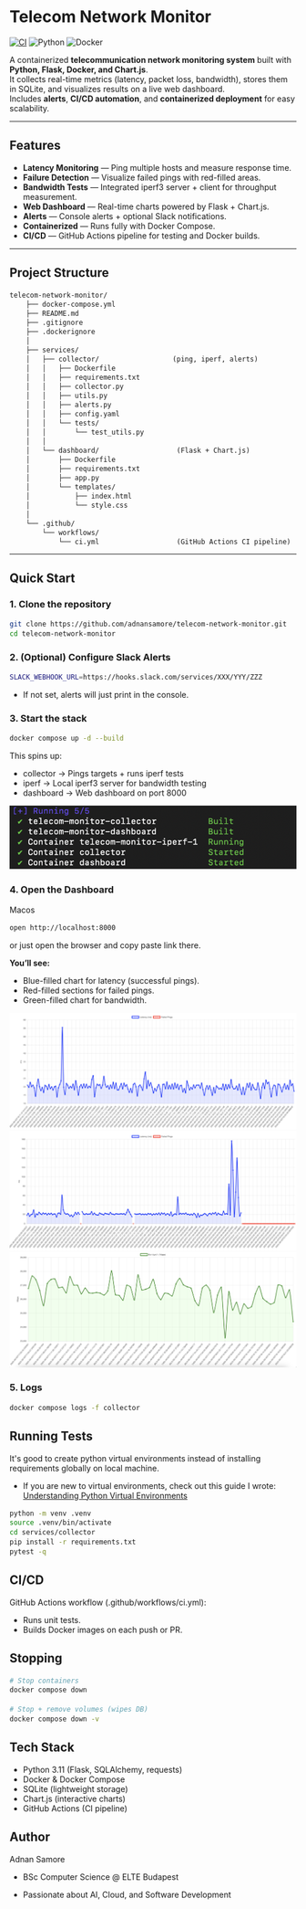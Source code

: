# Telecom Network Monitor

[![CI](https://github.com/adnansamore/telecom-network-monitor/actions/workflows/ci.yml/badge.svg)](https://github.com/adnansamore/telecom-network-monitor/actions/workflows/ci.yml)
![Python](https://img.shields.io/badge/python-3.11-blue.svg)
![Docker](https://img.shields.io/badge/docker-ready-blue.svg)


A containerized **telecommunication network monitoring system** built with **Python, Flask, Docker, and Chart.js**.  
It collects real-time metrics (latency, packet loss, bandwidth), stores them in SQLite, and visualizes results on a live web dashboard.  
Includes **alerts**, **CI/CD automation**, and **containerized deployment** for easy scalability.  

---

##  Features
- **Latency Monitoring** — Ping multiple hosts and measure response time.  
- **Failure Detection** — Visualize failed pings with red-filled areas.  
- **Bandwidth Tests** — Integrated iperf3 server + client for throughput measurement.  
- **Web Dashboard** — Real-time charts powered by Flask + Chart.js.  
- **Alerts** — Console alerts + optional Slack notifications.  
- **Containerized** — Runs fully with Docker Compose.  
- **CI/CD** — GitHub Actions pipeline for testing and Docker builds.  

---

## Project Structure
    telecom-network-monitor/
        ├── docker-compose.yml
        ├── README.md
        ├── .gitignore
        ├── .dockerignore
        │
        ├── services/
        │   ├── collector/                  (ping, iperf, alerts)
        │   │   ├── Dockerfile
        │   │   ├── requirements.txt
        │   │   ├── collector.py
        │   │   ├── utils.py
        │   │   ├── alerts.py
        │   │   ├── config.yaml
        │   │   └── tests/
        │   │       └── test_utils.py
        │   │
        │   └── dashboard/                   (Flask + Chart.js)
        │       ├── Dockerfile
        │       ├── requirements.txt
        │       ├── app.py
        │       └── templates/
        │           ├── index.html
        │           └── style.css
        │
        └── .github/
            └── workflows/
                └── ci.yml                   (GitHub Actions CI pipeline)



---

## Quick Start

### 1. Clone the repository
```bash
git clone https://github.com/adnansamore/telecom-network-monitor.git
cd telecom-network-monitor
```

### 2. (Optional) Configure Slack Alerts
```bash
SLACK_WEBHOOK_URL=https://hooks.slack.com/services/XXX/YYY/ZZZ
```
- If not set, alerts will just print in the console.

### 3. Start the stack
```bash
docker compose up -d --build
```
This spins up:

- collector -> Pings targets + runs iperf tests
- iperf -> Local iperf3 server for bandwidth testing
- dashboard → Web dashboard on port 8000

![alt text](image.png)


### 4. Open the Dashboard
Macos
```bash
open http://localhost:8000
```
or just open the browser and copy paste link there.

**You’ll see:**

- Blue-filled chart for latency (successful pings).
- Red-filled sections for failed pings.
- Green-filled chart for bandwidth.

![alt text](image-1.png)
![alt text](image-3.png)
![alt text](image-2.png)

### 5. Logs
```bash
docker compose logs -f collector
```

## Running Tests
It's good to create python virtual environments instead of installing requirements globally on local machine.
- If you are new to virtual environments, check out this guide I wrote:
        [Understanding Python Virtual Environments](https://adnansamore.github.io/posts/python-virtual-env/)

```bash
python -m venv .venv
source .venv/bin/activate
cd services/collector
pip install -r requirements.txt
pytest -q
```
## CI/CD
GitHub Actions workflow (.github/workflows/ci.yml):

- Runs unit tests.
- Builds Docker images on each push or PR.

## Stopping 
``` bash
# Stop containers
docker compose down

# Stop + remove volumes (wipes DB)
docker compose down -v
```

## Tech Stack

- Python 3.11 (Flask, SQLAlchemy, requests)
- Docker & Docker Compose
- SQLite (lightweight storage)
- Chart.js (interactive charts)
- GitHub Actions (CI pipeline)

## Author

Adnan Samore

- BSc Computer Science @ ELTE Budapest

- Passionate about AI, Cloud, and Software Development
